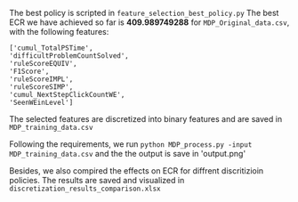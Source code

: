The best policy is scripted in `feature_selection_best_policy.py`
The best ECR we have achieved so far is  **409.989749288** for `MDP_Original_data.csv`, with the following features:
```
['cumul_TotalPSTime', 
'difficultProblemCountSolved', 
'ruleScoreEQUIV', 
'F1Score', 
'ruleScoreIMPL', 
'ruleScoreSIMP', 
'cumul_NextStepClickCountWE', 
'SeenWEinLevel']
```
The selected features are discretized into binary features and are saved in `MDP_training_data.csv`

Following the requirements, we run `python MDP_process.py -input MDP_training_data.csv` and the the output is save in 'output.png'

Besides, we also compired the effects on ECR for diffrent discritizioin policies. The results are saved and visualized in `discretization_results_comparison.xlsx`

